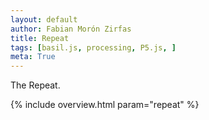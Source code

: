 ```yaml
---
layout: default
author: Fabian Morón Zirfas
title: Repeat
tags: [basil.js, processing, P5.js, ]
meta: True
---
```


The Repeat.

{% include overview.html param="repeat" %}